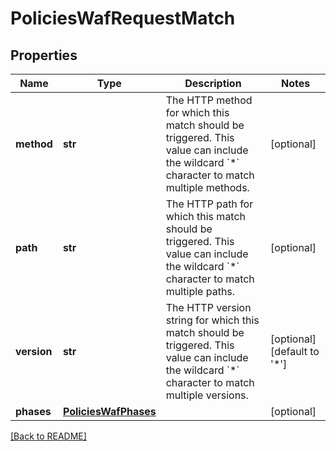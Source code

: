 # PoliciesWafRequestMatch


## Properties

Name | Type | Description | Notes
------------ | ------------- | ------------- | -------------
**method** | **str** | The HTTP method for which this match should be triggered. This value can include the wildcard &#x60;*&#x60; character to match multiple methods.  | [optional] 
**path** | **str** | The HTTP path for which this match should be triggered. This value can include the wildcard &#x60;*&#x60; character to match multiple paths.  | [optional] 
**version** | **str** | The HTTP version string for which this match should be  triggered. This value can include the wildcard &#x60;*&#x60; character to match multiple versions.  | [optional] [default to '*']
**phases** | [**PoliciesWafPhases**](PoliciesWafPhases.md) |  | [optional] 

[[Back to README]](../README.md)



